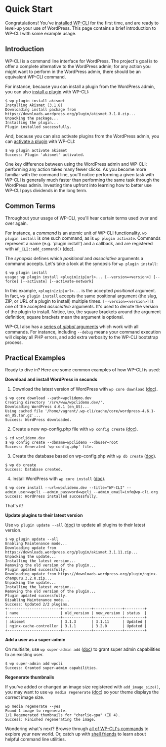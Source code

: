 # Quick Start

Congratulations! You've [installed WP-CLI](https://make.wordpress.org/cli/handbook/installing/) for the first time, and are ready to level-up your use of WordPress. This page contains a brief introduction to WP-CLI with some example usage.

## Introduction

WP-CLI is a command line interface for WordPress. The project's goal is to offer a complete alternative to the WordPress admin; for any action you might want to perform in the WordPress admin, there should be an equivalent WP-CLI command.

For instance, because you can install a plugin from the WordPress admin, you can also [install a plugin](https://wp-cli.org/commands/plugin/install/) with WP-CLI:

    $ wp plugin install akismet
    Installing Akismet (3.1.8)
    Downloading install package from https://downloads.wordpress.org/plugin/akismet.3.1.8.zip...
    Unpacking the package...
    Installing the plugin...
    Plugin installed successfully.

And, because you can also activate plugins from the WordPress admin, you can [activate a plugin](https://wp-cli.org/commands/plugin/activate/) with WP-CLI:

    $ wp plugin activate akismet
    Success: Plugin 'akismet' activated.

One key difference between using the WordPress admin and WP-CLI: performing any action takes many fewer clicks. As you become more familiar with the command line, you'll notice performing a given task with WP-CLI is generally much faster than performing the same task through the WordPress admin. Investing time upfront into learning how to better use WP-CLI pays dividends in the long term.

## Common Terms

Throughout your usage of WP-CLI, you'll hear certain terms used over and over again.

For instance, a _command_ is an atomic unit of WP-CLI functionality. `wp plugin install` is one such command, as is `wp plugin activate`. Commands represent a name (e.g. 'plugin install') and a callback, and are registered with `WP_CLI::add_command()` ([doc](/docs/internal-api/wp-cli-add-command/)).

The _synopsis_ defines which _positional_ and _associative_ arguments a command accepts. Let's take a look at the synopsis for `wp plugin install`:

    $ wp plugin install
    usage: wp plugin install <plugin|zip|url>... [--version=<version>] [--force] [--activate] [--activate-network]

In this example, `<plugin|zip|url>...` is the accepted _positional_ argument. In fact, `wp plugin install` accepts the same positional argument (the slug, ZIP, or URL of a plugin to install) multiple times. `[--version=<version>]` is one of the accepted _associative_ arguments. It's used to denote the version of the plugin to install. Notice, too, the square brackets around the argument definition; square brackets mean the argument is optional.

WP-CLI also has a [series of _global_ arguments](/config/) which work with all commands. For instance, including `--debug` means your command execution will display all PHP errors, and add extra verbosity to the WP-CLI bootstrap process.

## Practical Examples

Ready to dive in? Here are some common examples of how WP-CLI is used:

**Download and install WordPress in seconds**

1. Download the latest version of WordPress with `wp core download` ([doc](https://wp-cli.org/commands/core/download/)).

```
$ wp core download --path=wpclidemo.dev
Creating directory '/srv/www/wpclidemo.dev/'.
Downloading WordPress 4.6.1 (en_US)...
Using cached file '/home/vagrant/.wp-cli/cache/core/wordpress-4.6.1-en_US.tar.gz'...
Success: WordPress downloaded.
```

2. Create a new wp-config.php file with `wp config create` ([doc](https://wp-cli.org/commands/config/create/)).

```
$ cd wpclidemo.dev
$ wp config create --dbname=wpclidemo --dbuser=root
Success: Generated 'wp-config.php' file.
```

3. Create the database based on wp-config.php with `wp db create` ([doc](https://wp-cli.org/commands/db/create/)).

```
$ wp db create
Success: Database created.
```

4. Install WordPress with `wp core install` ([doc](https://wp-cli.org/commands/core/install/)).

```
$ wp core install --url=wpclidemo.dev --title="WP-CLI" --admin_user=wpcli --admin_password=wpcli --admin_email=info@wp-cli.org
Success: WordPress installed successfully.
```

That's it!

**Update plugins to their latest version**

Use `wp plugin update --all` ([doc](https://wp-cli.org/commands/plugin/update/)) to update all plugins to their latest version.

```
$ wp plugin update --all
Enabling Maintenance mode...
Downloading update from https://downloads.wordpress.org/plugin/akismet.3.1.11.zip...
Unpacking the update...
Installing the latest version...
Removing the old version of the plugin...
Plugin updated successfully.
Downloading update from https://downloads.wordpress.org/plugin/nginx-champuru.3.2.0.zip...
Unpacking the update...
Installing the latest version...
Removing the old version of the plugin...
Plugin updated successfully.
Disabling Maintenance mode...
Success: Updated 2/2 plugins.
+------------------------+-------------+-------------+---------+
| name                   | old_version | new_version | status  |
+------------------------+-------------+-------------+---------+
| akismet                | 3.1.3       | 3.1.11      | Updated |
| nginx-cache-controller | 3.1.1       | 3.2.0       | Updated |
+------------------------+-------------+-------------+---------+
```

**Add a user as a super-admin**

On multisite, use `wp super-admin add` ([doc](https://wp-cli.org/commands/super-admin/add/)) to grant super admin capabilities to an existing user.

```
$ wp super-admin add wpcli
Success: Granted super-admin capabilities.
```

**Regenerate thumbnails**

If you've added or changed an image size registered with `add_image_size()`, you may want to use `wp media regenerate` ([doc](https://wp-cli.org/commands/media/regenerate/)) so your theme displays the correct image size.

```
wp media regenerate --yes
Found 1 image to regenerate.
1/1 Regenerated thumbnails for "charlie-gpa" (ID 4).
Success: Finished regenerating the image.
```

Wondering what's next? Browse through [all of WP-CLI's commands](https://developer.wordpress.org/cli/commands/) to explore your new world. Or, catch up with [shell friends](https://make.wordpress.org/cli/handbook/shell-friends/) to learn about helpful command line utilities.
